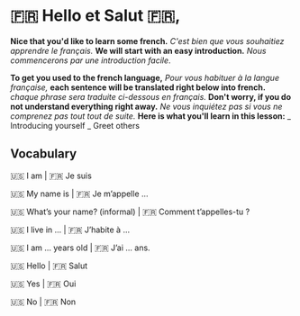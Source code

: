 # 🇫🇷 Hello et Salut 🇫🇷,

__Nice that you'd like to learn some french.__
_C'est bien que vous souhaitiez apprendre le français._
__We will start with an easy introduction.__
_Nous commencerons par une introduction facile_.   

__To get you used to the french language,__
_Pour vous habituer à la langue française,_
__each sentence will be translated right below into french.__
_chaque phrase sera traduite ci-dessous en français._
__Don't worry, if you do not understand everything right away.__
_Ne vous inquiétez pas si vous ne comprenez pas tout tout de suite._
__Here is what you'll learn in this lesson:__
_ Introducing yourself _ Greet others  

## Vocabulary

🇺🇸 I am |  🇫🇷 Je suis

🇺🇸 My name is | 🇫🇷 Je m’appelle ...

🇺🇸 What’s your name? (informal) | 🇫🇷 Comment t’appelles-tu ?

🇺🇸  I live in ... | 🇫🇷 J’habite à ...

🇺🇸  I am ... years old | 🇫🇷 J’ai ...  ans.

🇺🇸 Hello | 🇫🇷 Salut

🇺🇸 Yes | 🇫🇷 Oui

🇺🇸 No | 🇫🇷 Non
